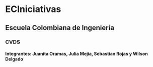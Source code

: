 
# ECIniciativas
## Escuela Colombiana de Ingeniería

### CVDS

#### Integrantes: Juanita Oramas, Julia Mejia, Sebastian Rojas y Wilson Delgado 

